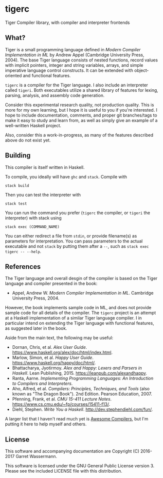 tigerc
======

Tiger Compiler library, with compiler and interpreter frontends

What?
-----

Tiger is a small programming language defined in _Modern Compiler Implementation in ML_ by Andrew Appel (Cambridge University Press, 2004). The base Tiger language consists of nested functions, record values with implicit pointers, integer and string variables, arrays, and simple imperative language control constructs. It can be extended with object-oriented and functional features.

`tigerc` is a compiler for the Tiger language. I also include an interpreter called `tigeri`. Both executables utilize a shared library of features for lexing, parsing, analysis, and assembly code generation.

Consider this experimental research quality, not production quality. This is more for my own learning, but I hope it is useful to you if you're interested. I hope to include documentation, comments, and proper git branches/tags to make it easy to study and learn from, as well as simply give an example of a well-written Haskell project.

Also, consider this a work-in-progress, as many of the features described above do not exist yet.

Building
--------

This compiler is itself written in Haskell.

To compile, you ideally will have `ghc` and `stack`. Compile with

    stack build 

Then you can test the interpreter with

    stack test
    
You can run the command you prefer (`tigerc` the compiler, or `tigeri` the interpreter) with stack using

    stack exec (COMMAND_NAME)
    
You can either redirect a file from `stdin`, or provide filename(s) as parameters for interpretation. You can pass parameters to the actual executable and not `stack` by putting them after a `--`, such as `stack exec tigerc -- --help`.
    
References
----------

The Tiger language and overall desgin of the compiler is based on the Tiger language and compiler presented in the book:

* Appel, Andrew W. _Modern Compiler Implementation in ML_. Cambridge University Press, 2004.

However, the book implements sample code in ML, and does not provide sample code for all details of the compiler.
The `tigerc` project is an attempt at a Haskell implementation of a similar Tiger language compiler. I in particular intend on extending the Tiger language with functional features, as suggested later in the book.

Aside from the main text, the following may be useful:

* Dornan, Chris, et al. _Alex User Guide_. <https://www.haskell.org/alex/doc/html/index.html>.
* Marlow, Simon, et al. _Happy User Guide_. <https://www.haskell.org/happy/doc/html/>.
* Bhattacharya, Jyotirmoy. _Alex and Happy: Lexers and Parsers in Haskell_. Lean Publishing, 2015. <https://leanpub.com/alexandhappy>.
* Ranta, Aarne. _Implementing Programming Languages: An Introduction to Compilers and Interpreters_.
* Aho, Alfred, et al. _Compilers: Principles, Techniques, and Tools_ (also known as "The Dragon Book"). 2nd Edition. Pearson Education, 2007.
* Pfenning, Frank, et al. _CMU 15-411 Lecture Notes_. <https://www.cs.cmu.edu/~fp/courses/15411-f13/>.
* Diehl, Stephen. _Write You a Haskell_. <http://dev.stephendiehl.com/fun/>.

A larger list that I haven't read much yet is [Awesome Compilers](https://github.com/aalhour/awesome-compilers), but I'm putting it here to help myself and others.

License
-------

This software and accompanying documentation are Copyright (C) 2016-2017 Garret Wassermann.

This software is licensed under the GNU General Public License version 3. Please see the included LICENSE file with this distribution.
